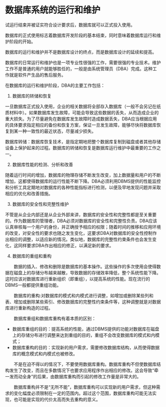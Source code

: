 # 数据库系统的运行和维护

试运行结束并被证实符合设计要求后，数据库就可以正式投入使用。

数据库的正式使用标志着数据库开发阶段的基本结束，同时意味着数据库运行和维护阶段的开始。

数据库的运行和维护并不是数据库设计的终点，而是数据库设计的延续和提高。

数据库的日常运行和维护也是一项专业性很强的工作，需要很强的专业技术。维护工作不是普通的用户就能够胜任的，一般是由系统管理员（DBA）完成。这种工作就是软件产生品的售后服务。

 

 

在数据库的运行和维护阶段，DBA的主要工作包括：

1. 数据库的转储和恢复

一旦数据库正式投入使用，企业的相关数据将全部存入数据库（一般不会另记在纸质材料中）。如果数据库发生故障，可能会导致这些数据的丢失，从而造成企业的重大损失。为了尽量避免在数据库发生故障时造成数据丢失，DBA应当根据应用的具体要求指定相应的备份和恢复方案，保证一旦发生故障，能够尽快将数据库恢复到某一种一致性的最近状态，尽量减少损失。

数据库转储：数据库恢复技术，是指定期地把整个数据库复制到磁盘或者其他存储设备上保护起来的过程。数据库的转储和恢复是数据库运行维护中最重要的工作之一。

2. 数据库性能的检测、分析和改善

随着运行时间的增加，数据库的物理存储不断发生改变，加上数据量和用户的不断增加，这都使得数据库的运行性能不断下降。DBA必须利用DBMS提供的性能监控和分析工具定期地对数据库的各种性能指标进行检测，以便及早地发现问题并采取相应的优化和改善措施。

3. 数据库的安全性和完整性维护

不管是从企业内部还是从企业外部来讲，数据库的安全性和完整性都是至关重要的。作为数据库的管理者，DBA必须对数据库的安全性和完整性负责。DBA应该认真审核每一个用户的身份，并正确授予相应的权限；随着时间的推移和应用环境的改变，对安全性的要求也随之发生变化，这要求DBA对数据库的安全性控制作出相应的调整，以适应新的情况。类似地，数据库的完整性约束条件也会发生变化，这同样要求DBA作出相应的修正，以满足新的要求。

4. 数据库的重组和重构

　　数据的插入、修改和删除是数据库的基本操作。这些操作的多次使用会使得数据在磁盘上的存储分布越来越散，导致数据的存储效率降低，整个系统性能下降。这时应该对数据库进行重新组织（即重组），以提高系统的性能。现在流行的DBMS一般都提供重组功能。

　　数据库的重构:对数据库的模式和内模式进行调整，如增加或删除某些列和表、增加或删除某些索引、修改数据库的完整性约束条件等，这种调整就是对数据库进行重新构造的过程。

　　数据库重组和数据库重构有着本质的区别：

+ 数据库重组的目的：提高系统的性能，通过DBMS提供的功能对数据库在磁盘上的存储分布进行调整来达到重组的目的，重组不会改变数据库的模式和内模式；
+ 数据库重构的目的：实现新的用户需求，需要修改数据库结构，从而使得数据库的概念模式和内模式也被修改。

　　不是在迫不得以的情况下，不要使用数据库重构。数据库重构不但使数据库结构发生了改变，而且在多数情况下也要求应用程序作出相应的修改。这会导致“牵一发而动全身”的后果，由数据库重构而引起的修改工作量是非常大的。

　　数据库重构并不是“无所不能”，数据库重构可以实现新的用户需求，但这种需求的变化幅度必须限制在一定的范围内。超过这个范围，数据库重构可能无法实现，也可能是实现的代价太高而失去重构的意义。

 